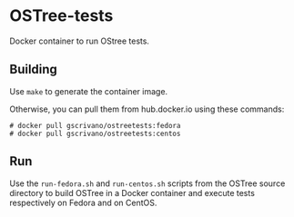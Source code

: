 OSTree-tests
======

Docker container to run OStree tests.

Building
--------
Use ```make``` to generate the container image.

Otherwise, you can pull them from hub.docker.io using these commands:

```
# docker pull gscrivano/ostreetests:fedora
# docker pull gscrivano/ostreetests:centos
```

Run
------------------

Use the ```run-fedora.sh``` and ```run-centos.sh``` scripts from the
OSTree source directory to build OSTree in a Docker container and
execute tests respectively on Fedora and on CentOS.
